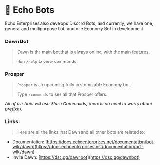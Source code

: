 # 📍 Echo Bots

Echo Enterprises also develops Discord Bots, and currently, we have one, general and multipurpose bot, and one Economy Bot in development.

### Dawn Bot

> Dawn is the main bot that is always online, with the main features.
>
> Run `/help` to view commands.

### Prosper

> `Prosper` is an upcoming fully customizable Economy bot.
>
> Type `/commands` to see all that Prosper offers.

_All of our bots will use Slash Commands, there is no need to worry about prefixes._

### Links:

> Here are all the links that Dawn and all other bots are related to:

* Documentation: [https://docs.echoenterprises.net/documentation/bot-wiki/dawn](https://docs.echoenterprises.net/documentation/bot-wiki/dawn)
* Invite Dawn: [https://dsc.gg/dawnbot](https://dsc.gg/dawnbot)

